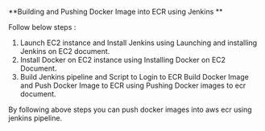 **Building and Pushing Docker Image into ECR using Jenkins **

Follow below steps :

1) Launch EC2 instance and Install Jenkins using Launching and installing Jenkins on EC2 document.
2) Install Docker on EC2 instance using Installing Docker on EC2 Document.
3) Build Jenkins pipeline and Script to Login to ECR Build Docker Image and Push Docker Image to ECR using Pushing Docker images to ecr document.


By following above steps you can push docker images into aws ecr using jenkins pipeline.
   

